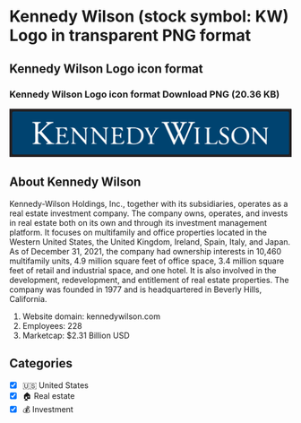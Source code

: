 # Kennedy Wilson (stock symbol: KW) Logo in transparent PNG format

## Kennedy Wilson Logo icon format

### Kennedy Wilson Logo icon format Download PNG (20.36 KB)

![Kennedy Wilson Logo icon format Download PNG (20.36 KB)](/img/orig/KW-2870301c.png)

## About Kennedy Wilson

Kennedy-Wilson Holdings, Inc., together with its subsidiaries, operates as a real estate investment company. The company owns, operates, and invests in real estate both on its own and through its investment management platform. It focuses on multifamily and office properties located in the Western United States, the United Kingdom, Ireland, Spain, Italy, and Japan. As of December 31, 2021, the company had ownership interests in 10,460 multifamily units, 4.9 million square feet of office space, 3.4 million square feet of retail and industrial space, and one hotel. It is also involved in the development, redevelopment, and entitlement of real estate properties. The company was founded in 1977 and is headquartered in Beverly Hills, California.

1. Website domain: kennedywilson.com
2. Employees: 228
3. Marketcap: $2.31 Billion USD


## Categories
- [x] 🇺🇸 United States
- [x] 🏠 Real estate
- [x] 💰 Investment

